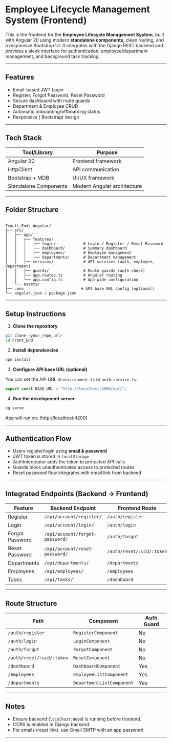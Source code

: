 
# Employee Lifecycle Management System (Frontend)

This is the frontend for the **Employee Lifecycle Management System**, built with Angular 20 using modern **standalone components**, clean routing, and a responsive Bootstrap UI. It integrates with the Django REST backend and provides a sleek interface for authentication, employee/department management, and background task tracking.

---

## Features

- Email-based JWT Login
- Register, Forgot Password, Reset Password
- Secure dashboard with route guards
- Department & Employee CRUD
- Automatic onboarding/offboarding status
- Responsive ( Bootstrap) design

---


## Tech Stack

| Tool/Library        | Purpose                            |
|---------------------|------------------------------------|
| Angular 20          | Frontend framework                 |
| HttpClient          | API communication                  |
| Bootstrap + MDB     | UI/UX framework                    |
| Standalone Components | Modern Angular architecture      |

---

## Folder Structure

```

Front\_End\_Angular/
├── src/
│   ├── app/
│   │   ├── features/
│   │   │   ├── login/            # Login / Register / Reset Password
│   │   │   ├── dashboard/        # Summary dashboard
│   │   │   ├── employees/        # Employee management
│   │   │   └── departments/      # Department management
│   │   ├── services/             # API services (auth, employee, department)
│   │   ├── guards/               # Route guards (auth check)
│   │   ├── app.routes.ts         # Angular routing
│   │   └── app.config.ts         # App-wide configuration
│   └── assets/
├── .env                         # API base URL config (optional)
└── angular.json / package.json

````

---

##  Setup Instructions

1. **Clone the repository**

```bash
git clone <your_repo_url>
cd Front_End
````

2. **Install dependencies**

```bash
npm install
```

3. **Configure API base URL (optional)**

You can set the API URL in `environment.ts` or `auth.service.ts`:

```ts
export const BASE_URL = "http://localhost:8000/api/";
```

4. **Run the development server**

```bash
ng serve
```

App will run on: [http://localhost:4200]

---

## Authentication Flow

* Users register/login using **email & password**
* JWT token is stored in `localStorage`
* AuthInterceptor adds the token to protected API calls
* Guards block unauthenticated access to protected routes
* Reset password flow integrates with email link from backend

---

## Integrated Endpoints (Backend → Frontend)

| Feature         | Backend Endpoint                | Frontend Route            |
| --------------- | ------------------------------- | ------------------------- |
| Register        | `/api/account/register/`        | `/auth/register`          |
| Login           | `/api/account/login/`           | `/auth/login`             |
| Forgot Password | `/api/account/forgot-password/` | `/auth/forgot`            |
| Reset Password  | `/api/account/reset-password/`  | `/auth/reset/:uid/:token` |
| Departments     | `/api/departments/`             | `/departments`            |
| Employees       | `/api/employees/`               | `/employees`              |
| Tasks           | `/api/tasks/`                   | `/dashboard`              |

---



## Route Structure

| Path                      | Component                 | Auth Guard |
| ------------------------- | ------------------------- | ---------- |
| `/auth/register`          | `RegisterComponent`       |  No        |
| `/auth/login`             | `LoginComponent`          |  No        |
| `/auth/forgot`            | `ForgotComponent`         |  No        |
| `/auth/reset/:uid/:token` | `ResetComponent`          |  No        |
| `/dashboard`              | `DashboardComponent`      |  Yes       |
| `/employees`              | `EmployeeListComponent`   |  Yes       |
| `/departments`            | `DepartmentListComponent` |  Yes       |

---

## Notes

* Ensure backend (`localhost:8000`) is running before frontend.
* CORS is enabled in Django backend.
* For emails (reset link), use Gmail SMTP with an app password.

---



